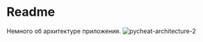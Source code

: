# Readme
Немного об архитектуре приложения.
![pycheat-architecture-2](https://user-images.githubusercontent.com/25077706/160255834-4f21ae0b-22c3-4a48-9bd9-320f462446a9.png)
